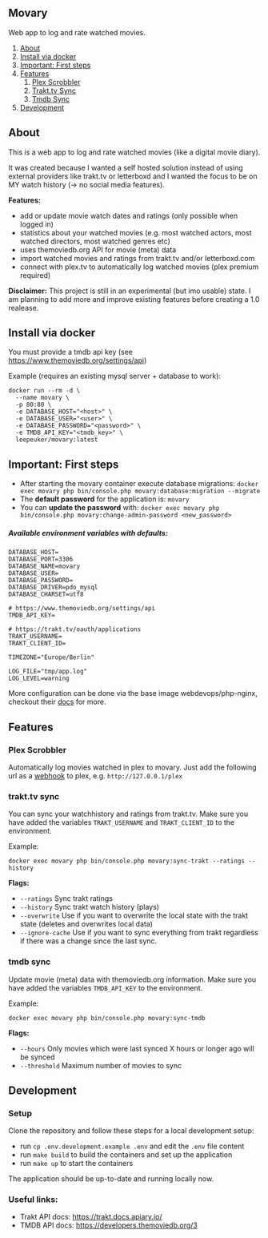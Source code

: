 ## Movary

Web app to log and rate watched movies.

1. [About](#install-via-docker)
2. [Install via docker](#install-via-docker)
3. [Important: First steps](#important-first-steps)
4. [Features](#features)
   1. [Plex Scrobbler](#plex-scrobbler)
   2. [Trakt.tv Sync](#trakttv-sync)
   3. [Tmdb Sync](#tmdb-sync)
5. [Development](#development)

<a name="#about"></a>
## About
This is a web app to log and rate watched movies (like a digital movie diary).

It was created because I wanted a self hosted solution instead of using external providers like trakt.tv or letterboxd and I wanted the focus to be on MY watch history (-> no social media features).

**Features:**
- add or update movie watch dates and ratings (only possible when logged in)
- statistics about your watched movies (e.g. most watched actors, most watched directors, most watched genres etc)
- uses themoviedb.org API for movie (meta) data
- import watched movies and ratings from trakt.tv and/or letterboxd.com
- connect with plex.tv to automatically log watched movies (plex premium required)

**Disclaimer:** This project is still in an experimental (but imo usable) state. I am planning to add more and improve existing features before creating a 1.0 realease.

<a name="#install-via-docker"></a>
## Install via docker

You must provide a tmdb api key (see https://www.themoviedb.org/settings/api)

Example (requires an existing mysql server + database to work):

```
docker run --rm -d \
  --name movary \
  -p 80:80 \
  -e DATABASE_HOST="<host>" \
  -e DATABASE_USER="<user>" \
  -e DATABASE_PASSWORD="<password>" \
  -e TMDB_API_KEY="<tmdb_key>" \
  leepeuker/movary:latest
```

<a name="#important-first-steps"></a>
## Important: First steps

- After starting the movary container execute database migrations: `docker exec movary php bin/console.php movary:database:migration --migrate`
- The **default password** for the application is: `movary`
- You can **update the password** with: `docker exec movary php bin/console.php movary:change-admin-password <new_password>`

##### Available environment variables with defaults:

```
DATABASE_HOST=
DATABASE_PORT=3306
DATABASE_NAME=movary
DATABASE_USER=
DATABASE_PASSWORD=
DATABASE_DRIVER=pdo_mysql
DATABASE_CHARSET=utf8

# https://www.themoviedb.org/settings/api
TMDB_API_KEY= 

# https://trakt.tv/oauth/applications
TRAKT_USERNAME=
TRAKT_CLIENT_ID=

TIMEZONE="Europe/Berlin"

LOG_FILE="tmp/app.log"
LOG_LEVEL=warning
``` 

More configuration can be done via the base image webdevops/php-nginx, checkout their [docs](https://dockerfile.readthedocs.io/en/latest/content/DockerImages/dockerfiles/php-nginx.html) for more.

<a name="#features"></a>
## Features


<a name="#plex-scrobbler"></a>
### Plex Scrobbler

Automatically log movies watched in plex to movary.
Just add the following url as a [webhook](https://support.plex.tv/articles/115002267687-webhooks/) to plex, e.g. `http://127.0.0.1/plex`

<a name="#trakttv-sync"></a>
### trakt.tv sync

You can sync your watchhistory and ratings from trakt.tv.
Make sure you have added the variables `TRAKT_USERNAME` and `TRAKT_CLIENT_ID` to the environment.

Example:

`docker exec movary php bin/console.php movary:sync-trakt --ratings --history`

**Flags:**

- `--ratings`
  Sync trakt ratings
- `--history`
  Sync trakt watch history (plays)
- `--overwrite`
  Use if you want to overwrite the local state with the trakt state (deletes and overwrites local data)
- `--ignore-cache`
  Use if you want to sync everything from trakt regardless if there was a change since the last sync.

<a name="#tmdb-sync"></a>
### tmdb sync

Update movie (meta) data with themoviedb.org information.
Make sure you have added the variables `TMDB_API_KEY` to the environment.

Example:

`docker exec movary php bin/console.php movary:sync-tmdb`

**Flags:**

- `--hours`
  Only movies which were last synced X hours or longer ago will be synced
- `--threshold`
  Maximum number of movies to sync

<a name="#development"></a>
## Development

### Setup

Clone the repository and follow these steps for a local development setup:

- run `cp .env.development.example .env` and edit the `.env` file content
- run `make build` to build the containers and set up the application
- run `make up` to start the containers

The application should be up-to-date and running locally now.

### Useful links:

- Trakt API docs: https://trakt.docs.apiary.io/
- TMDB API docs: https://developers.themoviedb.org/3

